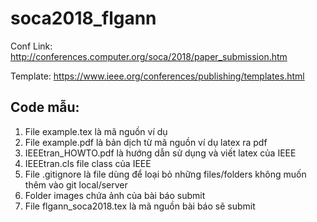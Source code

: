 # soca2018_flgann

Conf Link: http://conferences.computer.org/soca/2018/paper_submission.htm

Template:   https://www.ieee.org/conferences/publishing/templates.html

## Code mẫu:
1. File example.tex là mã nguồn ví dụ 
2. File example.pdf là bản dịch từ mã nguồn ví dụ latex ra pdf 
3. IEEEtran_HOWTO.pdf là hướng dẫn sử dụng và viết latex của IEEE 
4. IEEEtran.cls file class của IEEE 
5. File .gitignore là file dùng để loại bỏ những files/folders không muốn thêm vào git local/server 
6. Folder images chứa ảnh của bài báo submit 
7. File flgann_soca2018.tex là mã nguồn bài báo sẽ submit 









